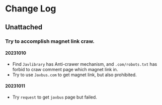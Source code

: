 # Change Log

## Unattached

### Try to accomplish magnet link craw.

#### 20231010

- Find `Javlibrary` has Anti-crawer mechanism, and `.com/robots.txt` has forbid to craw comment page which magnet link
  in.
- Try to use `Javbus.com` to get magnet link, but also prohibited.

#### 20231011

- Try `request` to get `javbus` page but failed.